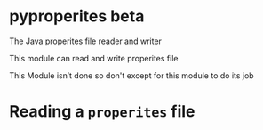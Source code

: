 # pyproperites beta
The Java properites file reader and writer

This module can read and write properites file

This Module isn’t done so don't except for this module to do its job
# Reading a `properites` file
